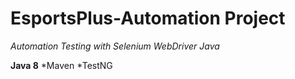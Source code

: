 # EsportsPlus-Automation Project

*Automation Testing with Selenium WebDriver Java*


**Java 8**
*Maven
*TestNG



